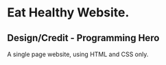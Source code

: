 # Eat Healthy Website.

## Design/Credit - Programming Hero

A single page website, using HTML and CSS only.
